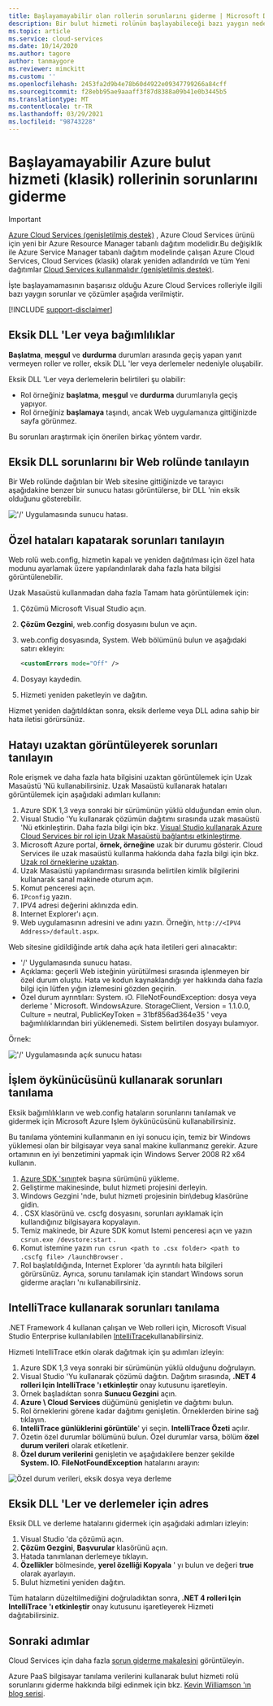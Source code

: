 ```yaml
---
title: Başlayamayabilir olan rollerin sorunlarını giderme | Microsoft Docs
description: Bir bulut hizmeti rolünün başlayabileceği bazı yaygın nedenler aşağıda verilmiştir. Bu sorunlara yönelik çözümler de sağlanır.
ms.topic: article
ms.service: cloud-services
ms.date: 10/14/2020
ms.author: tagore
author: tanmaygore
ms.reviewer: mimckitt
ms.custom: ''
ms.openlocfilehash: 2453fa2d9b4e78b60d4922e09347799266a84cff
ms.sourcegitcommit: f28ebb95ae9aaaff3f87d8388a09b41e0b3445b5
ms.translationtype: MT
ms.contentlocale: tr-TR
ms.lasthandoff: 03/29/2021
ms.locfileid: "98743228"
---
```

# <a name="troubleshoot-azure-cloud-service-classic-roles-that-fail-to-start"></a>Başlayamayabilir Azure bulut hizmeti (klasik) rollerinin sorunlarını giderme

> [!IMPORTANT]
> [Azure Cloud Services (genişletilmiş destek)](../cloud-services-extended-support/overview.md) , Azure Cloud Services ürünü için yeni bir Azure Resource Manager tabanlı dağıtım modelidir.Bu değişiklik ile Azure Service Manager tabanlı dağıtım modelinde çalışan Azure Cloud Services, Cloud Services (klasik) olarak yeniden adlandırıldı ve tüm Yeni dağıtımlar [Cloud Services kullanmalıdır (genişletilmiş destek)](../cloud-services-extended-support/overview.md).

İşte başlayamamasının başarısız olduğu Azure Cloud Services rolleriyle ilgili bazı yaygın sorunlar ve çözümler aşağıda verilmiştir.

[!INCLUDE [support-disclaimer](../../includes/support-disclaimer.md)]

## <a name="missing-dlls-or-dependencies"></a>Eksik DLL 'Ler veya bağımlılıklar
**Başlatma**, **meşgul** ve **durdurma** durumları arasında geçiş yapan yanıt vermeyen roller ve roller, eksik DLL 'ler veya derlemeler nedeniyle oluşabilir.

Eksik DLL 'Ler veya derlemelerin belirtileri şu olabilir:

* Rol örneğiniz **başlatma**, **meşgul** ve **durdurma** durumlarıyla geçiş yapıyor.
* Rol örneğiniz **başlamaya** taşındı, ancak Web uygulamanıza gittiğinizde sayfa görünmez.

Bu sorunları araştırmak için önerilen birkaç yöntem vardır.

## <a name="diagnose-missing-dll-issues-in-a-web-role"></a>Eksik DLL sorunlarını bir Web rolünde tanılayın
Bir Web rolünde dağıtılan bir Web sitesine gittiğinizde ve tarayıcı aşağıdakine benzer bir sunucu hatası görüntülerse, bir DLL 'nin eksik olduğunu gösterebilir.

!['/' Uygulamasında sunucu hatası.](./media/cloud-services-troubleshoot-roles-that-fail-start/ic503388.png)

## <a name="diagnose-issues-by-turning-off-custom-errors"></a>Özel hataları kapatarak sorunları tanılayın
Web rolü web.config, hizmetin kapalı ve yeniden dağıtılması için özel hata modunu ayarlamak üzere yapılandırılarak daha fazla hata bilgisi görüntülenebilir.

Uzak Masaüstü kullanmadan daha fazla Tamam hata görüntülemek için:

1. Çözümü Microsoft Visual Studio açın.
2. **Çözüm Gezgini**, web.config dosyasını bulun ve açın.
3. web.config dosyasında, System. Web bölümünü bulun ve aşağıdaki satırı ekleyin:

    ```xml
    <customErrors mode="Off" />
    ```
4. Dosyayı kaydedin.
5. Hizmeti yeniden paketleyin ve dağıtın.

Hizmet yeniden dağıtıldıktan sonra, eksik derleme veya DLL adına sahip bir hata iletisi görürsünüz.

## <a name="diagnose-issues-by-viewing-the-error-remotely"></a>Hatayı uzaktan görüntüleyerek sorunları tanılayın
Role erişmek ve daha fazla hata bilgisini uzaktan görüntülemek için Uzak Masaüstü 'Nü kullanabilirsiniz. Uzak Masaüstü kullanarak hataları görüntülemek için aşağıdaki adımları kullanın:

1. Azure SDK 1,3 veya sonraki bir sürümünün yüklü olduğundan emin olun.
2. Visual Studio 'Yu kullanarak çözümün dağıtımı sırasında uzak masaüstü 'Nü etkinleştirin. Daha fazla bilgi için bkz. [Visual Studio kullanarak Azure Cloud Services bir rol için Uzak Masaüstü bağlantısı etkinleştirme](cloud-services-role-enable-remote-desktop-visual-studio.md).
3. Microsoft Azure portal, **örnek, örneğine** uzak bir durumu gösterir. Cloud Services ile uzak masaüstü kullanma hakkında daha fazla bilgi için bkz. [Uzak rol örneklerine uzaktan](cloud-services-role-enable-remote-desktop-new-portal.md#remote-into-role-instances).
5. Uzak Masaüstü yapılandırması sırasında belirtilen kimlik bilgilerini kullanarak sanal makinede oturum açın.
6. Komut penceresi açın.
7. `IPconfig` yazın.
8. IPV4 adresi değerini aklınızda edin.
9. Internet Explorer'ı açın.
10. Web uygulamasının adresini ve adını yazın. Örneğin, `http://<IPV4 Address>/default.aspx`.

Web sitesine gidildiğinde artık daha açık hata iletileri geri alınacaktır:

* '/' Uygulamasında sunucu hatası.
* Açıklama: geçerli Web isteğinin yürütülmesi sırasında işlenmeyen bir özel durum oluştu. Hata ve kodun kaynaklandığı yer hakkında daha fazla bilgi için lütfen yığın izlemesini gözden geçirin.
* Özel durum ayrıntıları: System. ıO. FIleNotFoundException: dosya veya derleme ' Microsoft. WindowsAzure. StorageClient, Version = 1.1.0.0, Culture = neutral, PublicKeyToken = 31bf856ad364e35 ' veya bağımlılıklarından biri yüklenemedi. Sistem belirtilen dosyayı bulamıyor.

Örnek:

!['/' Uygulamasında açık sunucu hatası](./media/cloud-services-troubleshoot-roles-that-fail-start/ic503389.png)

## <a name="diagnose-issues-by-using-the-compute-emulator"></a>İşlem öykünücüsünü kullanarak sorunları tanılama
Eksik bağımlılıkların ve web.config hataların sorunlarını tanılamak ve gidermek için Microsoft Azure Işlem öykünücüsünü kullanabilirsiniz.

Bu tanılama yöntemini kullanmanın en iyi sonucu için, temiz bir Windows yüklemesi olan bir bilgisayar veya sanal makine kullanmanız gerekir. Azure ortamının en iyi benzetimini yapmak için Windows Server 2008 R2 x64 kullanın.

1. [Azure SDK 'sının](https://azure.microsoft.com/downloads/)tek başına sürümünü yükleme.
2. Geliştirme makinesinde, bulut hizmeti projesini derleyin.
3. Windows Gezgini 'nde, bulut hizmeti projesinin bin\debug klasörüne gidin.
4. . CSX klasörünü ve. cscfg dosyasını, sorunları ayıklamak için kullandığınız bilgisayara kopyalayın.
5. Temiz makinede, bir Azure SDK komut Istemi penceresi açın ve yazın `csrun.exe /devstore:start` .
6. Komut istemine yazın `run csrun <path to .csx folder> <path to .cscfg file> /launchBrowser` .
7. Rol başlatıldığında, Internet Explorer 'da ayrıntılı hata bilgileri görürsünüz. Ayrıca, sorunu tanılamak için standart Windows sorun giderme araçları 'nı kullanabilirsiniz.

## <a name="diagnose-issues-by-using-intellitrace"></a>IntelliTrace kullanarak sorunları tanılama
.NET Framework 4 kullanan çalışan ve Web rolleri için, Microsoft Visual Studio Enterprise kullanılabilen [IntelliTrace](/visualstudio/debugger/intellitrace)kullanabilirsiniz.

Hizmeti IntelliTrace etkin olarak dağıtmak için şu adımları izleyin:

1. Azure SDK 1,3 veya sonraki bir sürümünün yüklü olduğunu doğrulayın.
2. Visual Studio 'Yu kullanarak çözümü dağıtın. Dağıtım sırasında, **.NET 4 rolleri Için IntelliTrace 'ı etkinleştir** onay kutusunu işaretleyin.
3. Örnek başladıktan sonra **Sunucu Gezgini** açın.
4. **Azure \\ Cloud Services** düğümünü genişletin ve dağıtımı bulun.
5. Rol örneklerini görene kadar dağıtımı genişletin. Örneklerden birine sağ tıklayın.
6. **IntelliTrace günlüklerini görüntüle**' yi seçin. **IntelliTrace Özeti** açılır.
7. Özetin özel durumlar bölümünü bulun. Özel durumlar varsa, bölüm **özel durum verileri** olarak etiketlenir.
8. **Özel durum verilerini** genişletin ve aşağıdakilere benzer şekilde **System. IO. FileNotFoundException** hatalarını arayın:

![Özel durum verileri, eksik dosya veya derleme](./media/cloud-services-troubleshoot-roles-that-fail-start/ic503390.png)

## <a name="address-missing-dlls-and-assemblies"></a>Eksik DLL 'Ler ve derlemeler için adres
Eksik DLL ve derleme hatalarını gidermek için aşağıdaki adımları izleyin:

1. Visual Studio 'da çözümü açın.
2. **Çözüm Gezgini**, **Başvurular** klasörünü açın.
3. Hatada tanımlanan derlemeye tıklayın.
4. **Özellikler** bölmesinde, **yerel özelliği Kopyala** ' yı bulun ve değeri **true** olarak ayarlayın.
5. Bulut hizmetini yeniden dağıtın.

Tüm hataların düzeltilmediğini doğruladıktan sonra, **.NET 4 rolleri Için IntelliTrace 'ı etkinleştir** onay kutusunu işaretleyerek Hizmeti dağıtabilirsiniz.

## <a name="next-steps"></a>Sonraki adımlar
Cloud Services için daha fazla [sorun giderme makalesini](../index.yml?product=cloud-services&tag=top-support-issue) görüntüleyin.

Azure PaaS bilgisayar tanılama verilerini kullanarak bulut hizmeti rolü sorunlarını giderme hakkında bilgi edinmek için bkz. [Kevin Williamson 'ın blog serisi](/archive/blogs/kwill/windows-azure-paas-compute-diagnostics-data).
